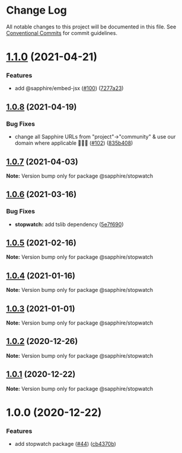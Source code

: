 # Change Log

All notable changes to this project will be documented in this file.
See [Conventional Commits](https://conventionalcommits.org) for commit guidelines.

# [1.1.0](https://github.com/sapphire-community/utilities/compare/@sapphire/stopwatch@1.0.8...@sapphire/stopwatch@1.1.0) (2021-04-21)

### Features

-   add @sapphire/embed-jsx ([#100](https://github.com/sapphire-community/utilities/issues/100)) ([7277a23](https://github.com/sapphire-community/utilities/commit/7277a236015236ed8e81b7882875410facc4ce17))

## [1.0.8](https://github.com/sapphire-community/utilities/compare/@sapphire/stopwatch@1.0.7...@sapphire/stopwatch@1.0.8) (2021-04-19)

### Bug Fixes

-   change all Sapphire URLs from "project"->"community" & use our domain where applicable 👨‍🌾🚜 ([#102](https://github.com/sapphire-community/utilities/issues/102)) ([835b408](https://github.com/sapphire-community/utilities/commit/835b408e8e57130c3787aca2e32613346ff23e4d))

## [1.0.7](https://github.com/sapphire-community/utilities/compare/@sapphire/stopwatch@1.0.6...@sapphire/stopwatch@1.0.7) (2021-04-03)

**Note:** Version bump only for package @sapphire/stopwatch

## [1.0.6](https://github.com/sapphire-community/utilities/compare/@sapphire/stopwatch@1.0.5...@sapphire/stopwatch@1.0.6) (2021-03-16)

### Bug Fixes

-   **stopwatch:** add tslib dependency ([5e7f690](https://github.com/sapphire-community/utilities/commit/5e7f6903475ccfec2147b97f8aa56fb7c037a860))

## [1.0.5](https://github.com/sapphire-community/utilities/compare/@sapphire/stopwatch@1.0.4...@sapphire/stopwatch@1.0.5) (2021-02-16)

**Note:** Version bump only for package @sapphire/stopwatch

## [1.0.4](https://github.com/sapphire-community/utilities/compare/@sapphire/stopwatch@1.0.3...@sapphire/stopwatch@1.0.4) (2021-01-16)

**Note:** Version bump only for package @sapphire/stopwatch

## [1.0.3](https://github.com/sapphire-community/utilities/compare/@sapphire/stopwatch@1.0.2...@sapphire/stopwatch@1.0.3) (2021-01-01)

**Note:** Version bump only for package @sapphire/stopwatch

## [1.0.2](https://github.com/sapphire-community/utilities/compare/@sapphire/stopwatch@1.0.1...@sapphire/stopwatch@1.0.2) (2020-12-26)

**Note:** Version bump only for package @sapphire/stopwatch

## [1.0.1](https://github.com/sapphire-community/utilities/compare/@sapphire/stopwatch@1.0.0...@sapphire/stopwatch@1.0.1) (2020-12-22)

**Note:** Version bump only for package @sapphire/stopwatch

# 1.0.0 (2020-12-22)

### Features

-   add stopwatch package ([#44](https://github.com/sapphire-community/utilities/issues/44)) ([cb4370b](https://github.com/sapphire-community/utilities/commit/cb4370b034bced94142755316e933108b7b15a17))

